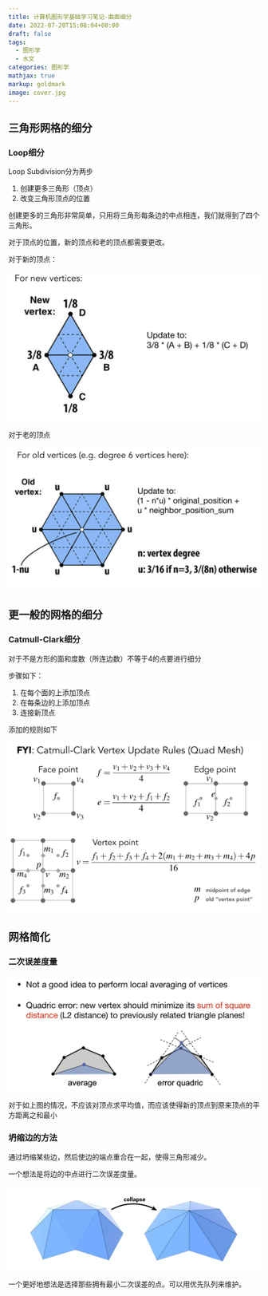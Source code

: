 ```yaml
---
title: 计算机图形学基础学习笔记-曲面细分
date: 2022-07-20T15:08:04+08:00
draft: false
tags:
  - 图形学
  - 水文
categories: 图形学
mathjax: true
markup: goldmark
image: cover.jpg
---
```


## 三角形网格的细分

### Loop细分

Loop Subdivision分为两步

1. 创建更多三角形（顶点）
2. 改变三角形顶点的位置

创建更多的三角形非常简单，只用将三角形每条边的中点相连，我们就得到了四个三角形。

对于顶点的位置，新的顶点和老的顶点都需要更改。

对于新的顶点：

![1.jpg](1.jpg)

对于老的顶点

![2.jpg](2.jpg)

## 更一般的网格的细分

### Catmull-Clark细分

对于不是方形的面和度数（所连边数）不等于4的点要进行细分

步骤如下：

1. 在每个面的上添加顶点
2. 在每条边的上添加顶点
3. 连接新顶点

添加的规则如下

![3.jpg](3.jpg)

## 网格简化

### 二次误差度量

![4.jpg](4.jpg)

对于如上图的情况，不应该对顶点求平均值，而应该使得新的顶点到原来顶点的平方距离之和最小

### 坍缩边的方法

通过坍缩某些边，然后使边的端点重合在一起，使得三角形减少。

一个想法是将边的中点进行二次误差度量。

![5.jpg](5.jpg)

一个更好地想法是选择那些拥有最小二次误差的点。可以用优先队列来维护。
